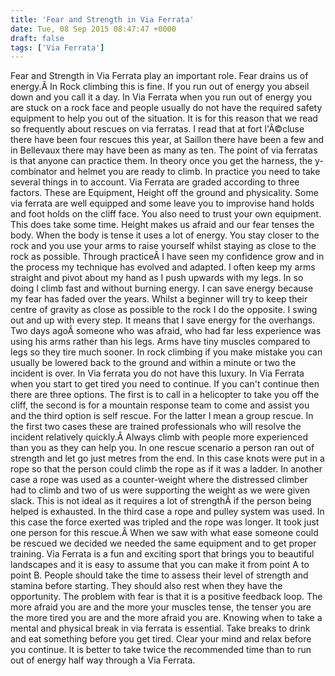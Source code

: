 ```yaml
---
title: 'Fear and Strength in Via Ferrata'
date: Tue, 08 Sep 2015 08:47:47 +0000
draft: false
tags: ['Via Ferrata']
---
```


Fear and Strength in Via Ferrata play an important role. Fear drains us of energy.Â In Rock climbing this is fine. If you run out of energy you abseil down and you call it a day. In Via Ferrata when you run out of energy you are stuck on a rock face and people usually do not have the required safety equipment to help you out of the situation. It is for this reason that we read so frequently about rescues on via ferratas. I read that at fort l'Ã©cluse there have been four rescues this year, at Saillon there have been a few and in Bellevaux there may have been as many as ten. The point of via ferratas is that anyone can practice them. In theory once you get the harness, the y-combinator and helmet you are ready to climb. In practice you need to take several things in to account. Via Ferrata are graded according to three factors. These are Equipment, Height off the ground and physicality. Some via ferrata are well equipped and some leave you to improvise hand holds and foot holds on the cliff face. You also need to trust your own equipment. This does take some time. Height makes us afraid and our fear tenses the body. When the body is tense it uses a lot of energy. You stay closer to the rock and you use your arms to raise yourself whilst staying as close to the rock as possible. Through practiceÂ I have seen my confidence grow and in the process my technique has evolved and adapted. I often keep my arms straight and pivot about my hand as I push upwards with my legs. In so doing I climb fast and without burning energy. I can save energy because my fear has faded over the years. Whilst a beginner will try to keep their centre of gravity as close as possible to the rock I do the opposite. I swing out and up with every step. It means that I save energy for the overhangs. Two days agoÂ someone who was afraid, who had far less experience was using his arms rather than his legs. Arms have tiny muscles compared to legs so they tire much sooner. In rock climbing if you make mistake you can usually be lowered back to the ground and within a minute or two the incident is over. In Via ferrata you do not have this luxury. In Via Ferrata when you start to get tired you need to continue. If you can't continue then there are three options. The first is to call in a helicopter to take you off the cliff, the second is for a mountain response team to come and assist you and the third option is self rescue. For the latter I mean a group rescue. In the first two cases these are trained professionals who will resolve the incident relatively quickly.Â Always climb with people more experienced than you as they can help you. In one rescue scenario a person ran out of strength and let go just metres from the end. In this case knots were put in a rope so that the person could climb the rope as if it was a ladder. In another case a rope was used as a counter-weight where the distressed climber had to climb and two of us were supporting the weight as we were given slack. This is not ideal as it requires a lot of strengthÂ if the person being helped is exhausted. In the third case a rope and pulley system was used. In this case the force exerted was tripled and the rope was longer. It took just one person for this rescue.Â When we saw with what ease someone could be rescued we decided we needed the same equipment and to get proper training. Via Ferrata is a fun and exciting sport that brings you to beautiful landscapes and it is easy to assume that you can make it from point A to point B. People should take the time to assess their level of strength and stamina before starting. They should also rest when they have the opportunity. The problem with fear is that it is a positive feedback loop. The more afraid you are and the more your muscles tense, the tenser you are the more tired you are and the more afraid you are. Knowing when to take a mental and physical break in via ferrata is essential. Take breaks to drink and eat something before you get tired. Clear your mind and relax before you continue. It is better to take twice the recommended time than to run out of energy half way through a Via Ferrata.
